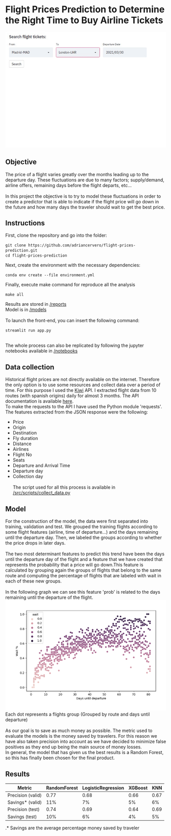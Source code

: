 # Flight Prices Prediction to Determine the Right Time to Buy Airline Tickets

![Front-end app demo](demo.gif)

## Objective
The price of a flight varies greatly over the months leading up to the departure day. These fluctuations are due to many factors; supply/demand, 
airline offers, remaining days before the flight departs, etc... 
\
\
In this project the objective is to try to model these fluctuations in order to create a predictor that is able to indicate if the flight price 
will go down in the future and how many days the traveler should wait to get the best price. 

## Instructions 
First, clone the repository and go into the folder:
```
git clone https://github.com/adriancervero/flight-prices-prediction.git
cd flight-prices-prediction
```
Next, create the environment with the necessary dependencies:
```
conda env create --file environment.yml
```
Finally, execute make command for reproduce all the analysis
```
make all
```
Results are stored in [/reports](/reports)
\
Model is in [/models](/models)
\
\
To launch the front-end, you can insert the following command:
```
streamlit run app.py
```
\
The whole process can also be replicated by following the jupyter notebooks available in [/notebooks](/notebooks)
## Data collection
Historical flight prices are not directly available on the internet. Therefore the only option is to use some resources and collect data over a period of time.
For this purpose I used the [Kiwi](https://www.kiwi.com/en/) API. I extracted flight data from 10 routes (with spanish origins) daily for almost 3 months. The API documentation is available [here](https://docs.kiwi.com/).
\
To make the requests to the API I have used the Python module 'requests'. The features extracted from the JSON response were the following:
- Price
- Origin
- Destination
- Fly duration
- Distance
- Airlines
- Flight No
- Seats
- Departure and Arrival Time
- Departure day
- Collection day
\
\
The script used for all this process is available in [/src/scripts/collect_data.py](/src/scripts/collect_data.py)

## Model
For the construction of the model, the data were first separated into training, validation and test. We grouped the training flights according to some flight features (airline, time of departure...) and the days remaining until the departure day. Then, we labeled the groups according to whether the price drops in later days.
\
\
The two most determinant features to predict this trend have been the days until the departure day of the flight and a feature that we have created that represents the probability that a price will go down.This feature is calculated by grouping again the groups of flights that belong to the same route and computing the percentage of flights that are labeled with wait in each of these new groups. 
\
\
In the following graph we can see this feature 'prob' is related to the days remaining until the departure of the flight.
![Prob_days-until-dep scatter plot](figures/prob_feature.png)
\
Each dot represents a flights group (Grouped by route and days until departure)
\
\
As our goal is to save as much money as possible. The metric used to evaluate the models is the money saved by travelers. For this reason we have also taken precision into account as we have decided to minimize false positives as they end up being the main source of money losses.
\
In general, the model that has given us the best results is a Random Forest, so this has finally been chosen for the final product.

## Results
| Metric | RandomForest | LogisticRegression | XGBoost | KNN |
| ------ | ------------- | ------------------ | -------| ----- |
| Precision (valid) | 0.77  | 0.68 | 0.66 | 0.67 |
| Savings* (valid)  | 11%  | 7% | 5% | 6% |
| Precision (test) | 0.74 | 0.69 | 0.64 | 0.69 |
| Savings (test) | 10% | 6% | 4% | 5% |

 .* Savings are the average percentage money saved by traveler
